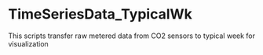 # TimeSeriesData_TypicalWk
This scripts transfer raw metered data from CO2 sensors to typical week for visualization
